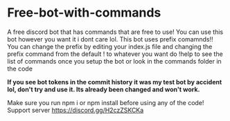 # Free-bot-with-commands
A free discord bot that has commands that are free to use! You can use this bot however you want it i dont care lol. This bot uses prefix comamnds!! You can change the prefix by editing your index.js file and changing the prefix command from the default ! to whatever you want
do !help to see the list of commands once you setup the bot or look in the commands folder in the code

**If you see bot tokens in the commit history it was my test bot by accident lol, don't try and use it. Its already been changed and won't work.**

Make sure you run npm i or npm install before using any of the code!
Support server https://discord.gg/H2czZSKCKa
